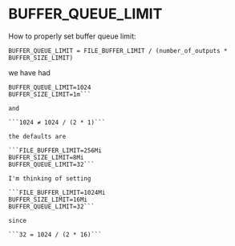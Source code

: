 # BUFFER_QUEUE_LIMIT

How to properly set buffer queue limit:

```BUFFER_QUEUE_LIMIT = FILE_BUFFER_LIMIT / (number_of_outputs * BUFFER_SIZE_LIMIT)```

we have had

```FILE_BUFFER_LIMIT=1Gi
BUFFER_QUEUE_LIMIT=1024
BUFFER_SIZE_LIMIT=1m```

and

```1024 ≠ 1024 / (2 * 1)```

the defaults are

```FILE_BUFFER_LIMIT=256Mi
BUFFER_SIZE_LIMIT=8Mi
BUFFER_QUEUE_LIMIT=32```

I'm thinking of setting

```FILE_BUFFER_LIMIT=1024Mi
BUFFER_SIZE_LIMIT=16Mi
BUFFER_QUEUE_LIMIT=32```

since

```32 = 1024 / (2 * 16)```
